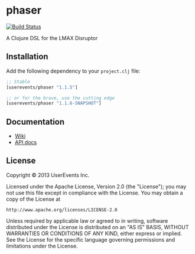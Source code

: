 # phaser

[![Build Status](https://travis-ci.org/userevents/phaser.png)](https://travis-ci.org/userevents/phaser)

A Clojure DSL for the LMAX Disruptor

## Installation

Add the following dependency to your `project.clj` file:

```clojure
;; Stable
[userevents/phaser "1.1.5"]

;; or for the brave, use the cutting edge
[userevents/phaser "1.1.6-SNAPSHOT"]
```

## Documentation

* [Wiki](https://github.com/userevents/phaser/wiki)
* [API docs](http://userevents.github.io/phaser)

## License

Copyright © 2013 UserEvents Inc.

Licensed under the Apache License, Version 2.0 (the "License");
you may not use this file except in compliance with the License.
You may obtain a copy of the License at

    http://www.apache.org/licenses/LICENSE-2.0

Unless required by applicable law or agreed to in writing, software
distributed under the License is distributed on an "AS IS" BASIS,
WITHOUT WARRANTIES OR CONDITIONS OF ANY KIND, either express or implied.
See the License for the specific language governing permissions and
limitations under the License.
